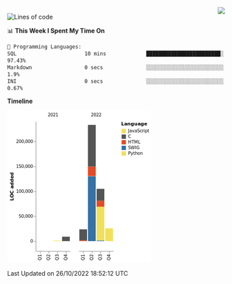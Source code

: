 <img align="right" src="https://count.getloli.com/get/@:TauCeti0207?theme=rule34">

<!--START_SECTION:waka-->
![Lines of code](https://img.shields.io/badge/From%20Hello%20World%20I%27ve%20Written-398%20Thousand%20lines%20of%20code-blue)

📊 **This Week I Spent My Time On** 

```text
💬 Programming Languages: 
SQL                      10 mins             ████████████████████████░   97.43% 
Markdown                 0 secs              ░░░░░░░░░░░░░░░░░░░░░░░░░   1.9% 
INI                      0 secs              ░░░░░░░░░░░░░░░░░░░░░░░░░   0.67%

```

**Timeline**

![Chart not found](https://raw.githubusercontent.com/TauCeti0207/TauCeti0207/main/charts/bar_graph.png) 


 Last Updated on 26/10/2022 18:52:12 UTC
<!--END_SECTION:waka-->


